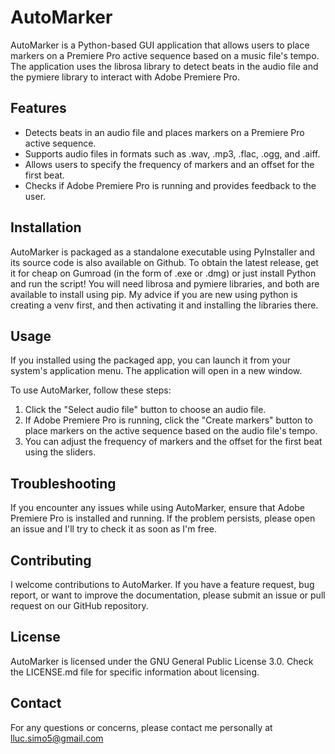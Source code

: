# AutoMarker

AutoMarker is a Python-based GUI application that allows users to place markers on a Premiere Pro active sequence based on a music file's tempo. The application uses the librosa library to detect beats in the audio file and the pymiere library to interact with Adobe Premiere Pro.

## Features

- Detects beats in an audio file and places markers on a Premiere Pro active sequence.
- Supports audio files in formats such as .wav, .mp3, .flac, .ogg, and .aiff.
- Allows users to specify the frequency of markers and an offset for the first beat.
- Checks if Adobe Premiere Pro is running and provides feedback to the user.

## Installation

AutoMarker is packaged as a standalone executable using PyInstaller and its source code is also available on Github. To obtain the latest release, get it for cheap on Gumroad (in the form of .exe or .dmg) or just install Python and run the script! You will need librosa and pymiere libraries, and both are available to install using pip. My advice if you are new using python is creating a venv first, and then activating it and installing the libraries there.

## Usage

If you installed using the packaged app, you can launch it from your system's application menu. The application will open in a new window.

To use AutoMarker, follow these steps:

1. Click the "Select audio file" button to choose an audio file.
2. If Adobe Premiere Pro is running, click the "Create markers" button to place markers on the active sequence based on the audio file's tempo.
3. You can adjust the frequency of markers and the offset for the first beat using the sliders.

## Troubleshooting

If you encounter any issues while using AutoMarker, ensure that Adobe Premiere Pro is installed and running. If the problem persists, please open an issue and I'll try to check it as soon as I'm free.

## Contributing

I welcome contributions to AutoMarker. If you have a feature request, bug report, or want to improve the documentation, please submit an issue or pull request on our GitHub repository.

## License

AutoMarker is licensed under the GNU General Public License 3.0. Check the LICENSE.md file for specific information about licensing.

## Contact

For any questions or concerns, please contact me personally at lluc.simo5@gmail.com